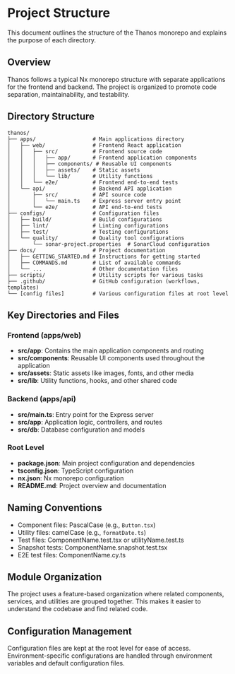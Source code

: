 # Project Structure

This document outlines the structure of the Thanos monorepo and explains the purpose of each directory.

## Overview

Thanos follows a typical Nx monorepo structure with separate applications for the frontend and backend. The project is organized to promote code separation, maintainability, and testability.

## Directory Structure

```
thanos/
├── apps/                  # Main applications directory
│   ├── web/               # Frontend React application
│   │   ├── src/           # Frontend source code
│   │   │   ├── app/       # Frontend application components
│   │   │   ├── components/ # Reusable UI components
│   │   │   ├── assets/    # Static assets
│   │   │   └── lib/       # Utility functions
│   │   └── e2e/           # Frontend end-to-end tests
│   └── api/               # Backend API application
│       ├── src/           # API source code
│       │   └── main.ts    # Express server entry point
│       └── e2e/           # API end-to-end tests
├── configs/               # Configuration files
│   ├── build/             # Build configurations
│   ├── lint/              # Linting configurations
│   ├── test/              # Testing configurations
│   └── quality/           # Quality tool configurations
│       └── sonar-project.properties  # SonarCloud configuration
├── docs/                  # Project documentation
│   ├── GETTING_STARTED.md # Instructions for getting started
│   ├── COMMANDS.md        # List of available commands
│   └── ...                # Other documentation files
├── scripts/               # Utility scripts for various tasks
├── .github/               # GitHub configuration (workflows, templates)
└── [config files]         # Various configuration files at root level
```

## Key Directories and Files

### Frontend (apps/web)

- **src/app**: Contains the main application components and routing
- **src/components**: Reusable UI components used throughout the application
- **src/assets**: Static assets like images, fonts, and other media
- **src/lib**: Utility functions, hooks, and other shared code

### Backend (apps/api)

- **src/main.ts**: Entry point for the Express server
- **src/app**: Application logic, controllers, and routes
- **src/db**: Database configuration and models

### Root Level

- **package.json**: Main project configuration and dependencies
- **tsconfig.json**: TypeScript configuration
- **nx.json**: Nx monorepo configuration
- **README.md**: Project overview and documentation

## Naming Conventions

- Component files: PascalCase (e.g., `Button.tsx`)
- Utility files: camelCase (e.g., `formatDate.ts`)
- Test files: ComponentName.test.tsx or utilityName.test.ts
- Snapshot tests: ComponentName.snapshot.test.tsx
- E2E test files: ComponentName.cy.ts

## Module Organization

The project uses a feature-based organization where related components, services, and utilities are grouped together. This makes it easier to understand the codebase and find related code.

## Configuration Management

Configuration files are kept at the root level for ease of access. Environment-specific configurations are handled through environment variables and default configuration files.
